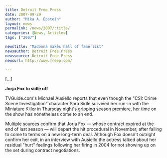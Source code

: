 ```yaml
---
title: Detroit Free Press
date: 2007-09-29
author: "Mika A. Epstein"
layout: news
permalink: /news/2007/:title/
categories: [News, Articles]
tags: ["2007"]

newstitle: "Madonna makes hall of fame list"
newsauthor: Detroit Free Press
newssource: Detroit Free Press
newsurl: http://www.freep.com/

---
```


[...]

**Jorja Fox to sidle off**

TVGuide.com's Michael Ausiello reports that even though the "CSI: Crime Scene Investigation" character Sara Sidle survived her run-in with the Miniature Killer in Thursday night's gripping season premiere, her time on the show has nonetheless come to an end.

Multiple sources confirm that Jorja Fox &#8212; whose contract expired at the end of last season &#8212; will depart the hit procedural in November, after failing to come to terms on a new long-term deal. Although Fox doesn't outright confirm her exit, in an interview with Ausiello the actress talked about her residual "hurt" feelings following her firing in 2004 for not showing up on the set during contract negotiations.
